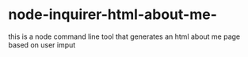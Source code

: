 # node-inquirer-html-about-me-
this is a node command line tool that generates an html about me page based on user imput
